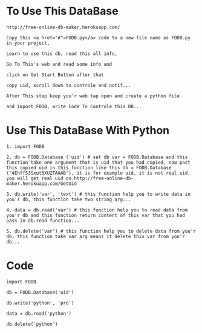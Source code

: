# To Use This DataBase

    http://free-online-db-maker.herokuapp.com/

    Copy this <a href="#">FODB.py</a> code to a new file name as FODB.py in your project,

    Learn to use this db, read this all info,

    Go To This's web and read some info and

    click on Get Start Button after that

    copy uid, scroll down to controle and notif...

    After This step keep you'r web tap open and create a python file

    and import FODB, write Code To Controle this DB...

# Use This DataBase With Python

    1. import FODB
    
    2. db = FODB.Database ('uid') # set db var = FODB.Database and this function take one argument that is uid that you had copied, now past this copied uid in this function like this db = FODB.Database ('4EhffS3Sxut5XUZTAAAB'), it is for example uid, it is not real uid, you will get real uid on http://free-online-db-maker.herokuapp.com/GetUid
    
    3. db.write('var', 'text') # this function help you to write data in you'r db, this function take two string arg...

    4. data = db.read('var') # this function help you to read data from you'r db and this function return content of this var that you had pass in db.read function...

    5. db.delete('var') # this function help you to delete data from you'r db, this function take var arg means it delete this var from you'r db...

# Code

    import FODB

    db = FODB.Database('uid')

    db.write('python', 'pro')

    data = db.read('python')

    db.delete('python')

